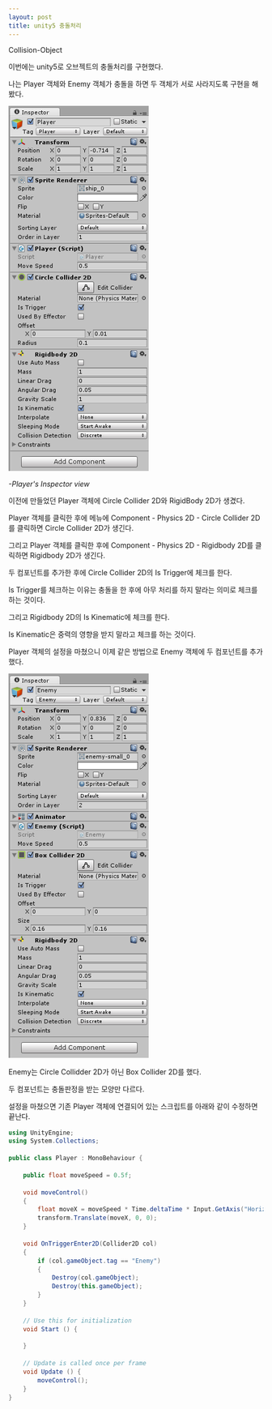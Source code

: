 ```yaml
---
layout: post
title: unity5 충돌처리
---
```


Collision-Object

이번에는 unity5로 오브젝트의 충돌처리를 구현했다.

나는 Player 객체와 Enemy 객체가 충돌을 하면 두 객체가 서로 사라지도록 구현을 해봤다.

![1](/images/04112-1.PNG)

_-Player's Inspector view_

이전에 만들었던 Player 객체에 Circle Collider 2D와 RigidBody 2D가 생겼다.

Player 객체를 클릭한 후에 메뉴에 Component - Physics 2D - Circle Collider 2D를 클릭하면 Circle Collider 2D가 생긴다.

그리고 Player 객체를 클릭한 후에 Component - Physics 2D - Rigidbody 2D를 클릭하면 Rigidbody 2D가 생긴다.

두 컴포넌트를 추가한 후에 Circle Collider 2D의 Is Trigger에 체크를 한다.

Is Trigger를 체크하는 이유는 충돌을 한 후에 아무 처리를 하지 말라는 의미로 체크를 하는 것이다.

그리고 Rigidbody 2D의 Is Kinematic에 체크를 한다.

Is Kinematic은 중력의 영향을 받지 말라고 체크를 하는 것이다.

Player 객체의 설정을 마쳤으니 이제 같은 방법으로 Enemy 객체에 두 컴포넌트를 추가했다.

![2](/images/04112-2.PNG)

Enemy는 Circle Collidder 2D가 아닌 Box Collider 2D를 했다.

두 컴포넌트는 충돌판정을 받는 모양만 다르다.

설정을 마쳤으면 기존 Player 객체에 연결되어 있는 스크립트를 아래와 같이 수정하면 끝난다.

```c#
using UnityEngine;
using System.Collections;

public class Player : MonoBehaviour {

    public float moveSpeed = 0.5f;

    void moveControl()
    {
        float moveX = moveSpeed * Time.deltaTime * Input.GetAxis("Horizontal");
        transform.Translate(moveX, 0, 0);
    }

    void OnTriggerEnter2D(Collider2D col)
    {
        if (col.gameObject.tag == "Enemy")
        {
            Destroy(col.gameObject);
            Destroy(this.gameObject);
        }
    }

	// Use this for initialization
	void Start () {
	    
	}
	
	// Update is called once per frame
	void Update () {
        moveControl();
	}
}
```
